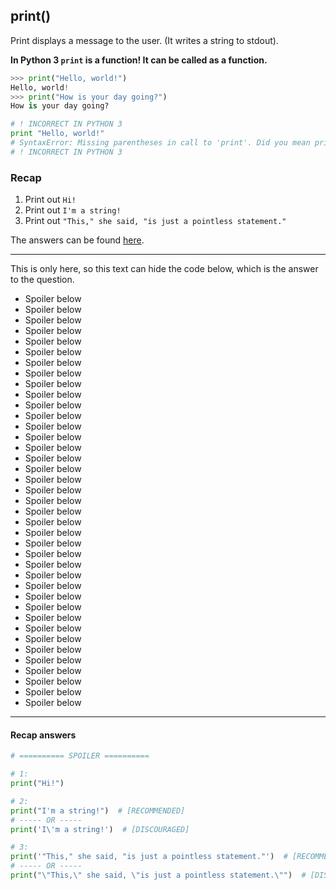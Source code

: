## print()

Print displays a message to the user. (It writes a string to stdout).

**In Python 3 `print` is a function! It can be called as a function.**

```py
>>> print("Hello, world!")
Hello, world!
>>> print("How is your day going?")
How is your day going?

```

```py
# ! INCORRECT IN PYTHON 3
print "Hello, world!"
# SyntaxError: Missing parentheses in call to 'print'. Did you mean print(...)?
# ! INCORRECT IN PYTHON 3
```

### Recap

1. Print out `Hi!`
2. Print out `I'm a string!`
3. Print out `"This," she said, "is just a pointless statement."`

The answers can be found [here](#recap-answers).

---

This is only here, so this text can hide the code below, which is the answer to the question.

- Spoiler below
- Spoiler below
- Spoiler below
- Spoiler below
- Spoiler below
- Spoiler below
- Spoiler below
- Spoiler below
- Spoiler below
- Spoiler below
- Spoiler below
- Spoiler below
- Spoiler below
- Spoiler below
- Spoiler below
- Spoiler below
- Spoiler below
- Spoiler below
- Spoiler below
- Spoiler below
- Spoiler below
- Spoiler below
- Spoiler below
- Spoiler below
- Spoiler below
- Spoiler below
- Spoiler below
- Spoiler below
- Spoiler below
- Spoiler below
- Spoiler below
- Spoiler below
- Spoiler below
- Spoiler below
- Spoiler below
- Spoiler below
- Spoiler below
- Spoiler below
- Spoiler below

---

#### Recap answers

```py
# ========== SPOILER ==========

# 1:
print("Hi!")

# 2:
print("I'm a string!")  # [RECOMMENDED]
# ----- OR -----
print('I\'m a string!')  # [DISCOURAGED]

# 3:
print('"This," she said, "is just a pointless statement."')  # [RECOMMENDED]
# ----- OR -----
print("\"This,\" she said, \"is just a pointless statement.\"")  # [DISCOURAGED]

```
